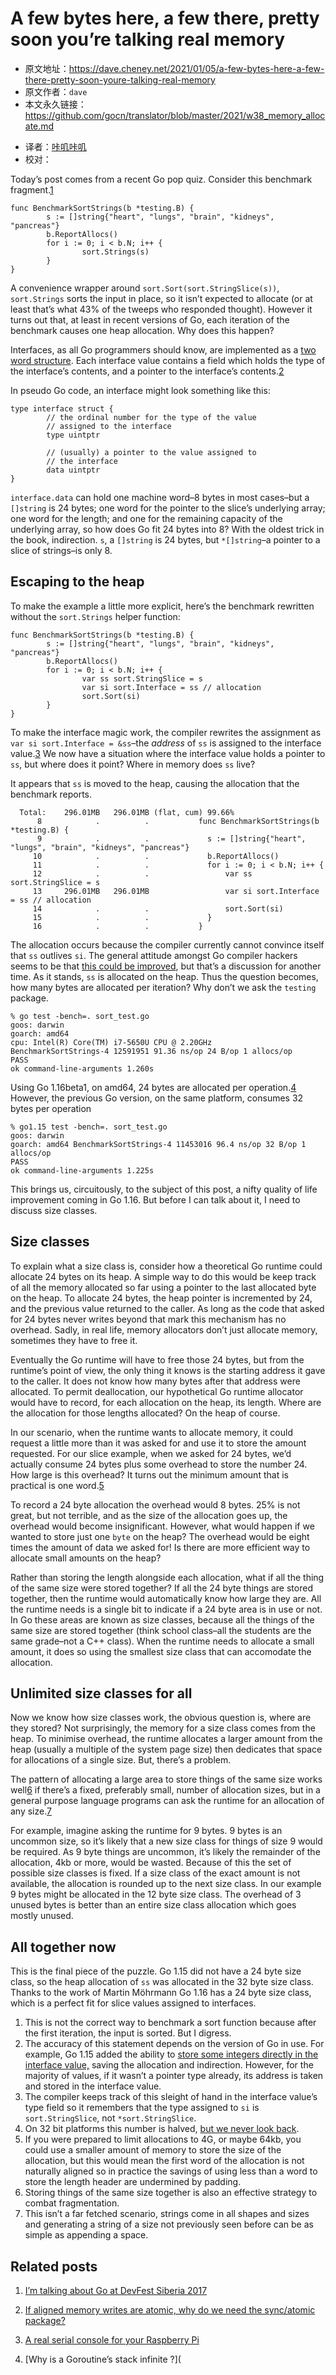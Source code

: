 # A few bytes here, a few there, pretty soon you’re talking real memory

* 原文地址：https://dave.cheney.net/2021/01/05/a-few-bytes-here-a-few-there-pretty-soon-youre-talking-real-memory
* 原文作者：`dave`
* 本文永久链接：https://github.com/gocn/translator/blob/master/2021/w38_memory_allocate.md

- 译者：[咔叽咔叽](https:/github.com/watermeloooo)
- 校对：

Today’s post comes from a recent Go pop quiz. Consider this benchmark fragment.[1](#easy-footnote-bottom-1-4231)

```
func BenchmarkSortStrings(b *testing.B) {
        s := []string{"heart", "lungs", "brain", "kidneys", "pancreas"}
        b.ReportAllocs()
        for i := 0; i < b.N; i++ {
                sort.Strings(s)
        }
}
```

A convenience wrapper around `sort.Sort(sort.StringSlice(s))`, `sort.Strings` sorts the input in place, so it isn’t expected to allocate (or at least that’s what 43% of the tweeps who responded thought). However it turns out that, at least in recent versions of Go, each iteration of the benchmark causes one heap allocation. Why does this happen?

Interfaces, as all Go programmers should know, are implemented as a [two word structure](https://research.swtch.com/interfaces). Each interface value contains a field which holds the type of the interface’s contents, and a pointer to the interface’s contents.[2](#easy-footnote-bottom-2-4231)

In pseudo Go code, an interface might look something like this:

```
type interface struct {
        // the ordinal number for the type of the value
        // assigned to the interface 
        type uintptr

        // (usually) a pointer to the value assigned to
        // the interface
        data uintptr
}
```

`interface.data` can hold one machine word–8 bytes in most cases–but a `[]string` is 24 bytes; one word for the pointer to the slice’s underlying array; one word for the length; and one for the remaining capacity of the underlying array, so how does Go fit 24 bytes into 8? With the oldest trick in the book, indirection. `s`, a `[]string` is 24 bytes, but `*[]string`–a pointer to a slice of strings–is only 8.

## Escaping to the heap

To make the example a little more explicit, here’s the benchmark rewritten without the `sort.Strings` helper function:

```
func BenchmarkSortStrings(b *testing.B) {
        s := []string{"heart", "lungs", "brain", "kidneys", "pancreas"}
        b.ReportAllocs()
        for i := 0; i < b.N; i++ {
                var ss sort.StringSlice = s
                var si sort.Interface = ss // allocation
                sort.Sort(si)
        }
}
```

To make the interface magic work, the compiler rewrites the assignment as `var si sort.Interface = &ss`–the *address* of `ss` is assigned to the interface value.[3](#easy-footnote-bottom-3-4231) We now have a situation where the interface value holds a pointer to `ss`, but where does it point? Where in memory does `ss` live?

It appears that `ss` is moved to the heap, causing the allocation that the benchmark reports.

```
  Total:    296.01MB   296.01MB (flat, cum) 99.66%
      8            .          .           func BenchmarkSortStrings(b *testing.B) { 
      9            .          .           	s := []string{"heart", "lungs", "brain", "kidneys", "pancreas"} 
     10            .          .           	b.ReportAllocs() 
     11            .          .           	for i := 0; i < b.N; i++ { 
     12            .          .           		var ss sort.StringSlice = s 
     13     296.01MB   296.01MB           		var si sort.Interface = ss // allocation 
     14            .          .           		sort.Sort(si) 
     15            .          .           	} 
     16            .          .           } 
```

The allocation occurs because the compiler currently cannot convince itself that `ss` outlives `si`. The general attitude amongst Go compiler hackers seems to be that [this could be improved](https://github.com/golang/go/issues/23676), but that’s a discussion for another time. As it stands, `ss` is allocated on the heap. Thus the question becomes, how many bytes are allocated per iteration? Why don’t we ask the `testing` package.

```
% go test -bench=. sort_test.go 
goos: darwin
goarch: amd64 
cpu: Intel(R) Core(TM) i7-5650U CPU @ 2.20GHz 
BenchmarkSortStrings-4 12591951 91.36 ns/op 24 B/op 1 allocs/op 
PASS 
ok command-line-arguments 1.260s
```

Using Go 1.16beta1, on amd64, 24 bytes are allocated per operation.[4](#easy-footnote-bottom-4-4231) However, the previous Go version, on the same platform, consumes 32 bytes per operation

```
% go1.15 test -bench=. sort_test.go 
goos: darwin 
goarch: amd64 BenchmarkSortStrings-4 11453016 96.4 ns/op 32 B/op 1 allocs/op 
PASS 
ok command-line-arguments 1.225s
```

This brings us, circuitously, to the subject of this post, a nifty quality of life improvement coming in Go 1.16. But before I can talk about it, I need to discuss size classes.

## Size classes

To explain what a size class is, consider how a theoretical Go runtime could allocate 24 bytes on its heap. A simple way to do this would be keep track of all the memory allocated so far using a pointer to the last allocated byte on the heap. To allocate 24 bytes, the heap pointer is incremented by 24, and the previous value returned to the caller. As long as the code that asked for 24 bytes never writes beyond that mark this mechanism has no overhead. Sadly, in real life, memory allocators don’t just allocate memory, sometimes they have to free it.

Eventually the Go runtime will have to free those 24 bytes, but from the runtime’s point of view, the only thing it knows is the starting address it gave to the caller. It does not know how many bytes after that address were allocated. To permit deallocation, our hypothetical Go runtime allocator would have to record, for each allocation on the heap, its length. Where are the allocation for those lengths allocated? On the heap of course.

In our scenario, when the runtime wants to allocate memory, it could request a little more than it was asked for and use it to store the amount requested. For our slice example, when we asked for 24 bytes, we’d actually consume 24 bytes plus some overhead to store the number 24. How large is this overhead? It turns out the minimum amount that is practical is one word.[5](#easy-footnote-bottom-5-4231)

To record a 24 byte allocation the overhead would 8 bytes. 25% is not great, but not terrible, and as the size of the allocation goes up, the overhead would become insignificant. However, what would happen if we wanted to store just one `byte` on the heap? The overhead would be eight times the amount of data we asked for! Is there are more efficient way to allocate small amounts on the heap?

Rather than storing the length alongside each allocation, what if all the thing of the same size were stored together? If all the 24 byte things are stored together, then the runtime would automatically know how large they are. All the runtime needs is a single bit to indicate if a 24 byte area is in use or not. In Go these areas are known as size classes, because all the things of the same size are stored together (think school class–all the students are the same grade–not a C++ class). When the runtime needs to allocate a small amount, it does so using the smallest size class that can accomodate the allocation.

## Unlimited size classes for all

Now we know how size classes work, the obvious question is, where are they stored? Not surprisingly, the memory for a size class comes from the heap. To minimise overhead, the runtime allocates a larger amount from the heap (usually a multiple of the system page size) then dedicates that space for allocations of a single size. But, there’s a problem.

The pattern of allocating a large area to store things of the same size works well[6](#easy-footnote-bottom-6-4231) if there’s a fixed, preferably small, number of allocation sizes, but in a general purpose language programs can ask the runtime for an allocation of any size.[7](#easy-footnote-bottom-7-4231)

For example, imagine asking the runtime for 9 bytes. 9 bytes is an uncommon size, so it’s likely that a new size class for things of size 9 would be required. As 9 byte things are uncommon, it’s likely the remainder of the allocation, 4kb or more, would be wasted. Because of this the set of possible size classes is fixed. If a size class of the exact amount is not available, the allocation is rounded up to the next size class. In our example 9 bytes might be allocated in the 12 byte size class. The overhead of 3 unused bytes is better than an entire size class allocation which goes mostly unused.

## All together now

This is the final piece of the puzzle. Go 1.15 did not have a 24 byte size class, so the heap allocation of `ss` was allocated in the 32 byte size class. Thanks to the work of Martin Möhrmann Go 1.16 has a 24 byte size class, which is a perfect fit for slice values assigned to interfaces.

1. This is not the correct way to benchmark a sort function because after the first iteration, the input is sorted. But I digress.[](#easy-footnote-1-4231)
2. The accuracy of this statement depends on the version of Go in use. For example, Go 1.15 added the ability to [store some integers directly in the interface value,](https://golang.org/doc/go1.15#runtime) saving the allocation and indirection. However, for the majority of values, if it wasn’t a pointer type already, its address is taken and stored in the interface value.[](#easy-footnote-2-4231)
3. The compiler keeps track of this sleight of hand in the interface value’s type field so it remembers that the type assigned to `si` is `sort.StringSlice`, not `*sort.StringSlice`.[](#easy-footnote-3-4231)
4. On 32 bit platforms this number is halved, [but we never look back](https://www.tallengestore.com/products/i-never-look-back-darling-it-distracts-from-the-now-edna-mode-inspirational-quote-tallenge-motivational-poster-collection-large-art-prints).[](#easy-footnote-4-4231)
5. If you were prepared to limit allocations to 4G, or maybe 64kb, you could use a smaller amount of memory to store the size of the allocation, but this would mean the first word of the allocation is not naturally aligned so in practice the savings of using less than a word to store the length header are undermined by padding.[](#easy-footnote-5-4231)
6. Storing things of the same size together is also an effective strategy to combat fragmentation.[](#easy-footnote-6-4231)
7. This isn’t a far fetched scenario, strings come in all shapes and sizes and generating a string of a size not previously seen before can be as simple as appending a space.[](#easy-footnote-7-4231)

## Related posts

1. [I’m talking about Go at DevFest Siberia 2017](https://dave.cheney.net/2017/08/23/im-talking-about-go-at-devfest-siberia-2017 "I’m talking about Go at DevFest Siberia 2017")

2. [If aligned memory writes are atomic, why do we need the sync/atomic package?](https://dave.cheney.net/2018/01/06/if-aligned-memory-writes-are-atomic-why-do-we-need-the-sync-atomic-package "If aligned memory writes are atomic, why do we need the sync/atomic package?")

3. [A real serial console for your Raspberry Pi](https://dave.cheney.net/2014/01/05/a-real-serial-console-for-your-raspberry-pi "A real serial console for your Raspberry Pi")

4. [Why is a Goroutine’s stack infinite ?](